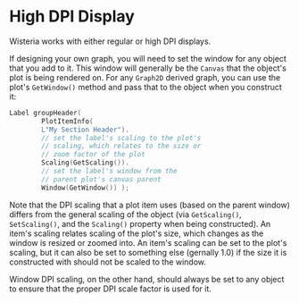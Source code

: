 High DPI Display
=============================

Wisteria works with either regular or high DPI displays.

If designing your own graph, you will need to set the window for any object that you add to it.
This window will generally be the `Canvas` that the object's plot is being rendered on. For any
`Graph2D` derived graph, you can use the plot's `GetWindow()` method and pass that to the object
when you construct it:

```cpp
Label groupHeader(
        PlotItemInfo(
        L"My Section Header").
        // set the label's scaling to the plot's
        // scaling, which relates to the size or
        // zoom factor of the plot
        Scaling(GetScaling()).
        // set the label's window from the
        // parent plot's canvas parent
        Window(GetWindow()) );
```

Note that the DPI scaling that a plot item uses (based on the parent window) differs from the
general scaling of the object (via `GetScaling()`, `SetScaling()`, and the `Scaling()` property when
being constructed). An item's scaling relates scaling of the plot's size, which changes as the window
is resized or zoomed into. An item's scaling can be set to the plot's scaling, but it can also
be set to something else (gernally 1.0) if the size it is constructed with should not be scaled to the
window.

Window DPI scaling, on the other hand, should always be set to any object to ensure that the proper
DPI scale factor is used for it.
